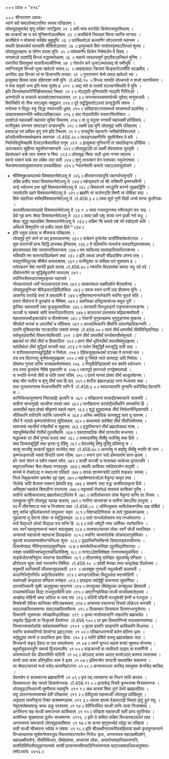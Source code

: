 +++
title = "४५६"

+++
श्रीनारायण उवाच-  
ध्याने सर्वं समालोच्याऽगस्तिः स्वस्य पतिव्रताम् ।  
लोपामुद्रामुवाचेदं शृणु लक्ष्मि! जगद्धितम् ॥१ ॥
अपि पश्य वरारोहे! किमेतत्समुपस्थितम् ।  
क्व तत्कार्यं क्व च वयं मुनिमार्गाऽवलम्बिनः ॥२ ॥
काशीक्षेत्रे निवसतां विघ्ना भवन्ति भाग्यतः ।  
काशीक्षेत्रं न मोक्तव्यं सर्वथैव मुमुक्षुभिः ॥३ ॥
उपस्थितोऽयं कल्याणि! सोऽन्तरायो महान्मम ।  
तथापि देवकार्यार्थं यास्यामि श्रीशिवोऽवतात् ॥४ ॥
इत्युच्चार्य शिवं नत्वोपस्पृश्याऽसिजलं शुभम् ।  
लोपामुद्रासहायः स योगेन तपसा मुनिः ॥५ ॥
व्योममार्गेण दिव्येन निमेषार्धेन वै दिवम् ।  
जगामाऽग्रे ददर्शाद्रिं विन्ध्यं रुद्धाम्बरोन्नतम् ॥६ ॥
चकम्पे त्वचलस्तूर्णं दृष्ट्वैवाऽग्रस्थितं मुनिम् ।  
तमगस्तिं प्रियायुक्तं वातापील्वलवैरिणम् ॥७ ॥
गोवर्धनं करे धृत्वाऽस्थापयद् यो यमीभुवि ।  
तमग्निसदृशं विन्ध्यो भूत्वा खर्वतरो भयात्॥८ ॥
आज्ञाप्रसादः क्रियतां किङ्करोऽस्मीति चाऽब्रवीत् ।  
अगस्तिः प्राह विन्ध्य! त्वं मां विजानासि तत्त्वतः ॥९ ॥
पुनरागमनं चेन्मे तावत् खर्वतरो भव ।  
इत्युक्त्वा प्रियया साकं दक्षिणाशां ययौ मुनिः ॥1.456.१० ॥
विन्ध्यः पश्यति सोत्कण्ठो न शप्तो यदगस्तिना ।  
न मया सदृशो धन्य इति मत्वा तुतोष ह ॥११ ॥
अद्य श्वो वा परश्वो वाऽप्यागमिष्यति वै मुनिः ।  
इति चिन्तामहाभारैर्गिरिर्ह्रस्वस्तथा स्थितः ॥१ २॥
नोऽद्यापि मुनिरायाति नाद्यापि गिरिरेधते ।  
अरुणोऽपि च तत्काले कालज्ञोऽश्वानकालयत् ॥१ ३॥
जगत्स्वास्थ्यमवापोच्चैः पूर्ववद् भानुसञ्चरैः ।  
विवर्धिषति यो नीचः पराऽसूया समुद्वहन् ॥१४॥
दूरे तद्वृद्धिवार्ताऽऽस्तां प्राग्वृद्धेरपि संशयः ।  
मनोरथा न सिद्धाः स्युः सिद्धा नश्यन्त्यपि ध्रुवम् ॥१५॥
अविज्ञायाऽन्यसामर्थ्यं स्वसामर्थ्यं प्रदर्शयेत् ।  
उपहाससमवाप्नोति तथैवाऽयमिहाऽचलः ॥१६॥
अथ गोदावरीतीरं ययावगस्तिरीश्वरः ।  
ददर्शाऽग्रे महालक्ष्मीं सहास्यां सुचिरं स्थिताम् ॥१७॥
तां तु स्तुत्वा भगवतीं महालक्ष्मीं हरिप्रियाम् ।  
पत्नीयुक्तः प्रणनाम साष्टाङ्गं दण्डवन्मुनिः ॥१८॥
लक्ष्मी प्राह मुनिं लोपामुद्रां चापि पतिव्रताम् ।  
प्रसन्नाऽहं त्वां प्रवीक्ष्य वृणु यत्ते हृदि स्थितम् ॥१ ९॥
राजपुत्रि! महाभागे! त्वमिहोपविशाऽमले ।  
कोलदैत्यविनाशार्थमहमत्र समागता ॥1.456.२०॥
त्वदङ्गलक्षणैरेभिः सुपवित्रैश्च ते व्रतैः ।  
निर्वापयितुमिच्छामि दैत्याऽस्त्रैस्तापितां तनुम् ॥२१ ॥
इत्युक्त्वा मुनिपत्नीं तां समालिङ्ग्य हरिप्रिया ।  
अलञ्चकार सुप्रीत्या बहुसौभाग्यमण्डनैः ॥२२॥
लोपामुद्राऽपि तां लक्ष्मीं सेवयामास सुस्पृशैः ।  
देहसंवाहनं चक्रे तापः शशाम च श्रियः ॥२३॥
लोपामुद्रा श्रियाः पादौ धृत्वा ननाम सादरम् ।  
ववन्दे स्तवनं चक्रे तव लक्ष्मिः तदा सती ॥२४॥
शृणु तत्स्तवनं येन स्तावकाः स्युर्धनाश्रयाः ।  
नैकसम्पत्समायुक्तास्त्वया प्रसन्नयेक्षिताः ॥२५॥
*मातर्नमामि कमले! पद्माऽऽयतसुलोचने ।  
* श्रीविष्णुहृत्कमलस्थे विश्वमातर्नमोऽस्तु ते ॥२६॥
क्षीरसागरसत्पुत्रि पद्मगर्भाभसुन्दरि ।  
लक्ष्मि प्रसीद सततं विश्वमातर्नमोऽस्तु ते ॥२७॥
महेन्द्रसदने त्वं श्रीः रुक्मिणी कृष्णभामिनी ।  
चन्द्रे ज्योत्स्ना प्रभा सूर्ये विश्वमातर्नमोऽस्तु ते ॥२८॥
स्मितानने जगद्धात्रि शरण्ये सुखवर्द्धिनि ।  
जातवेदसि दहने विश्वमातर्नमोऽस्तु ते ॥२९॥
ब्रह्मणि त्वं सर्जनाऽसि विष्णौ त्वं पोषिका सदा ।  
शिवे संहारिका शक्तिर्विश्वमातर्नमोऽस्तु ते ॥1.456.३ ०॥
त्वया शूरो गुणी विज्ञो धन्यो मान्यः कुलीनकः ।  
कलाशीलकलापाढ्यो विश्वमातर्नमोऽस्तु ते ॥३ १ ॥
त्वया गजस्तुरगश्च स्त्रैणस्तृणं सरः सदः ।  
देवो गृहं कणः श्रेष्ठा विश्वमातर्नमोऽस्तु ते ॥३२॥
त्वया पक्षी पशुः शय्या रत्नं पृथ्वी नरो वधूः ।  
श्रेष्ठाः शुद्धा महालक्ष्मि! विश्वमातर्नमोऽस्तु ते ॥३३॥
लक्ष्मि! श्रि कमले पद्मे रमे पद्मोद्भवे सति ।  
अब्धिजे विष्णुपत्नि त्वं प्रसीद सततं प्रिये *॥३४॥
* इति स्तुता प्रसन्ना च श्रीरुवाच पतिव्रताम् ।  
लोपामुद्रे मुने जाने वां यत् हृत्तापकारणम् ॥३५॥
सचेतनं दुनोत्येव काशीविश्लेषजोऽनलः ।  
युवां वाराणसीं प्राप्य सिद्धिं प्राप्स्यथ ईप्सिताम् ॥३६॥
ये पठिष्यन्ति मत्स्तोत्रं तापदारिद्र्यनाशकम् ।  
इष्टसम्पत्प्रदं तेषां जयसन्ततिकारकम् ॥३७॥
मम सान्निध्यदं बालग्रहादिव्याधिनाशनम् ।  
भविष्यति मम सारूप्यादिप्रमोक्षणं तथा ॥३८॥
इति लब्ध्वा दम्पती श्रीप्रदाशिषः प्रणम्य ताम् ।  
ययतुर्नातिदूरस्थं श्रीशैलं कमलाश्रयम् ॥३९॥
पत्नीयुक्तः स संवीक्ष्य परां मुदमवाप ह ।  
परोपकरणं येषां जागर्ति हृदये सताम् ॥1.456.४०॥
नश्यन्ति विपदस्तेषां सम्पदः स्युः पदे पदे ।  
तीर्थस्नानैर्न सा शुद्धिर्बहुदानैर्न तत्फलम् ॥४१।  
तपोभिरुग्रैस्तन्नाऽप्यमुपकृत्या यदाप्यते ।  
नोपकारात्परो धर्मो नाऽपकारादघं परम् ॥४२॥
उपकारफलं लक्ष्मीदर्शनं शैलदर्शनम् ।  
लोपामुद्रामुनिभ्यां श्रीवेङ्कटाद्रिर्विलोकितः ॥४३॥
उवाच वचनं पत्नीं तदा प्रीतमना मुनिः ।  
आकर्णय वरारोहे तत्त्वं ते कथयामि वै ॥४४॥
मुक्तिस्थानान्यनेकानि भवन्ति भूतले सति ।  
प्रयागं तीर्थराजं वै कुरुक्षेत्रं च नैमिषम् ॥४५॥
अवन्तिका हरिद्वारमयोध्या मथुरा पुरी ।  
द्वारिका चामरावती तथा कुङ्कुमवापिका ॥४६॥
सरस्वती सिन्धुसङ्गो गङ्गासागरसङ्गमः ।  
काञ्ची च त्र्यम्बकं चापि सप्तगोदावरीतटम् ॥४७॥
कालञ्जरं प्रभासश्च बद्रिकाश्रमरैवतौ ।  
महालयस्तथौङ्कारक्षेत्रं च पौरुषोत्तमम् ॥४८॥
गोकर्णो भृगुकच्छश्च भृगुतुङ्गश्च पुष्करम् ।  
श्रीपर्वतो मानसं च धारातीर्थं च भौतिकम् ॥४९॥
आध्यात्मिकानि तीर्थानि दयास्नेहादिकान्यपि ।  
एतानि मुक्तिदान्येव नाऽत्राऽस्ति संशयो मनाक् ॥1.456.५०॥
सत्यं तीर्थं क्षमातीर्थं तीर्थमिन्द्रियनिग्रहः ।  
सर्वभूतदयातीर्थं तीथमार्जवमित्यपि ॥५१ ॥
दानं तीर्थं दमस्तीर्थं सन्तोषस्तीर्थमुच्यते ।  
ब्रह्मचर्यं परं तीर्थं तीर्थं च प्रियवादिता ॥५२॥
ज्ञानं तीर्थं धृतिस्तीर्थं तपस्तीर्थमुदाहृतम् ।  
सर्वतीर्थपरं तीर्थं शुद्धिर्या मानसी सदा ॥९३॥
न जलेन विशुद्धिर्वै मनःशुद्धि सती सदा ।  
न शरीरमलत्यागाच्छुद्धिर्देहो न निर्मलाः ॥५४॥
ऐहिकसुखलब्ध्यर्थं वाञ्च्छा वै मानसो मलः ।  
तत्र तत्र विरागस्तु सुनैर्मल्यमुदाहृतम् ॥५५॥
भावे तु निर्मले जाते कामाद्या अपि निर्मलाः ।  
दोषाश्च गुणतां यान्ति सत्त्वप्रकर्षसंश्रयात् ॥५६ ॥
निगृहीतेन्द्रियग्रामो यत्र क्वापि वसेज्जनः ।  
तत्र तस्य कुरुक्षेत्रं नैमिषं पुष्कराणि च ॥५७॥
ध्यानपूते ज्ञानजले रागद्वेषमलापहे ।  
यः स्नाति मानसे तीर्थे स याति परमां गतिम् ॥५८॥
एतत्ते मानसं प्रोक्तं तीर्थं साधुप्रसेवनम् ।  
बाह्य भौमं जलीयं च शृणु तीर्थं कथं हि तत् ॥५९॥
शारीरा ब्रह्मरन्ध्राद्या भागा मेध्यतमा यथा ।  
तथा भूजलभागाश्च मेध्यास्तीर्थानि तानि वै ॥1.456.६ ०॥
स्वयञ्जातानि पुण्यानि कानिचिद् देवजानि च ।  
कानिचित्सत्पूरुषाणां निवासाद्यैः कृतानि च ॥६१ ॥
पतिव्रतानां वासाद्यैश्चमत्कारैः सतामपि ।  
सतीनां चाप्यनुग्रहैः साध्वीनां तपसा तथा ॥६२॥
पत्नीव्रतानां कार्याद्यैस्तीर्थानि सम्भवन्ति हि ।  
आत्मतीर्थं महत् प्रोक्तं श्रीकृष्णो महतो महान् ॥६३॥
शुद्धं बुद्ध्यात्मकं तीर्थं निर्मलानीन्द्रियाण्यपि ।  
भौतिकानि शरीराणि तपोभिः पावनानि च ॥६४॥
अस्थि चर्मादिकं चाप्यशुद्धं सतां तु पावनम् ।  
तीर्थं वै जायते कृष्णतपोयोगात् सुदिव्यकम् ॥६५॥
कथात्मकं सर्वश्रेष्ठं तीर्थं तीर्थोत्तमोत्तमम् ।  
भावात्मकं महत्तीर्थं स्नेहतीर्थं च सुकृतम् ॥६६॥
वृद्धाभिवन्दनं तीर्थं ब्रह्मलोकप्रदं मतम् ।  
यज्ञभूमिर्महत्तीर्थं गोतीर्थं तुलसीक्षतिः ॥६७॥
एकादश्यादिकं तीर्थं तारयत्येव बन्धनात् ।  
श्रद्धात्मकं परं तीर्थं पुण्यदं फलदं तथा ॥६८॥
तस्माद्भौमेषु तीर्थेषु जलीयेषु तथा प्रिये ।  
यथा दिव्यत्वबुद्धिर्वै तथा कृत्वा तु देहिषु ॥६९॥
देवालयेषु देवेषु मूर्तिषु प्रतिमासु च ।  
सत्सु साध्वीषु सत्कार्यं सुकृतं त्वर्जयेत् सदा ॥1.456.७०॥
आन्तरेषु च बाह्येषु तीर्थेषु स्नाति यो जनः ।  
कृष्णसङ्घगतौ भक्तो विन्दति परमां गतिम् ॥७१॥
स्नानं दानं जपो होमस्तर्पणं वपनं कृतम् ।  
हरेः सतां सेवनं च दर्शनं त्वक्षयं भवेत् ॥७२॥
काशी काञ्ची च मायाख्या त्वयोध्या द्वारवत्यपि ।  
मथुराऽवन्तिका चैता मोक्षदा भगवद्भुवः ॥७३॥
तथापि काशिका सर्वदेववासेन यादृशी ।  
मानसे मे रोचतेऽद्य न तथाऽन्या पतिव्रते ॥७४॥
तारकं ज्ञानमन्त्रादि ददाति शङ्करः स्वयम् ।  
नित्यं भिक्षुकरूपेण भ्रमत्येव गृहं गृहम् ॥७५॥
महावैष्णवराजोऽयं वैकुण्ठं चामृतं तथा ।  
गोलोकं चापि कैलासं भक्तान् प्रेषयति प्रभुः ॥७६॥
यममार्गः सदा रुद्धः काशीवासकृतां प्रिये ।  
अविमुक्तं महाक्षेत्रं शिवादीनां परात्परम् ॥७७॥
तद्वासार्थं रोचयेऽहं यावस्तां काशिकां पुरीम् ।  
सतीनां काशिकावासाद् ब्रह्मलोकाऽऽप्तिरेव वै ॥७८॥
सतीलोकात्परं लोकं वैकुण्ठं यान्ति ताः स्त्रियः ।  
एतच्छ्रुत्वा मुनिं लोपामुद्रा पप्रच्छ सादरम् ॥७९॥
नारीणां चाप्सरसां च सतीनां क्वाऽस्ति तत्पुरम् ।  
वद मे जीवनेशाऽत्र स्यां च निःसंशया यथा ॥1.456.८० ॥
ओमित्युक्त्वा सतीलोकमगस्तिः प्राह योषिते ।  
शृणु साध्वि भूमिलोकात्परो वायुस्तरः स्मृतः ॥८१॥
पिशाचादिनिवासः स ततो गुह्यकमण्डलम् ।  
गुह्यकानां तु देवानां लोकः स स्मृद्धिसम्भृतः ॥८२॥
ततो गान्धर्वलोकश्च यत्र गन्धर्वचारणाः ।  
ततो वैद्याधरो लोको विद्याध्रा यत्र सन्ति हि ॥८३॥
ततो धर्मपुरी रम्या धार्मिकाः स्वर्गवासिनः ।  
ततः स्वर्गं महत्पुण्यभाजां स्थानं सदासुखम् ॥८४॥
ततश्चाऽप्सरसां लोकः स्वर्गे चोर्ध्वे व्यवस्थितः ।  
अप्सरसो महासत्यो यज्ञभाजां प्रियङ्कराः ॥८५॥
वसन्ति चाप्सरोलोके लोकपालानुसेविकाः ।  
युवत्यो रूपलावण्यसौभाग्यनिधयः शुभाः ॥८६॥
दृढग्रन्थिनितम्बिन्यो दिव्यालङ्कारशोभनाः ।  
दिव्यभोगप्रदा गीतिनृत्यवाद्यसुपण्डिताः ॥८७॥
कामकेलिकलाभिज्ञा द्यूतविद्याविशारदाः ।  
रसज्ञा भाववेदिन्यश्चतुराश्चोचितोक्तिषु ॥८८॥
नानाऽऽदेशविशेषज्ञा नानाभाषासुकोविदा ।  
सङ्केतोदन्तनिपूणाः स्वतन्त्रा देवतोषिकाः ॥८९॥
लीलानर्मसु साभिज्ञाः सुप्रलापेषु पण्डिताः ।  
क्षीरोदस्य सुताः सर्वा नारायणेन निर्मिताः ॥1.456.९० ॥
उर्वशी मेनका रम्भा चन्द्रलेखा तिलोत्तमा ।  
वपुष्मती कान्तिमती लीलावत्युपलावती ॥९१ ॥
अलम्बुषा गुणवती स्थूलकेशी कलावती ।  
कलानिधिर्गुणनिधिः कर्पूरतिलकोर्वरा ॥९२॥
अनङ्गलतिका विद्युल्लता मदनमोहिनी ।  
चकोराक्षी चन्द्रकला मणिप्रभा मनोहरा ॥९३॥
ग्रावद्रावा तपोद्वेष्ट्री चारुनासा सुकर्णिका ।  
दारुसञ्जिवनी सुश्रीः क्रतुशुल्का शुभानना ॥९४॥
तपःशुल्का तीर्थशुल्का दानशुल्का हिमावती ।  
पञ्चाश्वमेधिका विद्या राजसूयार्थिनी प्रभा ॥९५॥
अष्टाग्निहोमिका माध्वी वाजपेयशतोद्भवा ।  
अच्छोदा मोहिनी चम्पा ललिता च जया रमा ॥९६॥
वर्धिनी पद्मिनी मञ्जुकेशी हेम्नी च मञ्जुला ।  
मिश्रकेशी देविका शान्तिका षष्टिसहस्रकम् ॥९७॥
अप्सरसां वसत्यन्या स्त्रियो लोकेऽत्र सन्त्यपि ।  
सदाऽस्खलितलावण्याः सदाऽस्खलितयौवनाः ॥९८॥
दिव्याम्बरा दिव्यमाला दिव्यगन्धानुलेपनाः ।  
दिव्यभोगैः सुसम्पन्नाः स्वेच्छाविधृतविग्रहाः ॥९९ ॥
कृत्वा मासोपवासानि स्खलन्ति ब्रह्मचर्यतः ।  
सकृदेव द्विकृत्यो वा त्रिःकृत्वो दैवयोगतः ॥1.456.१००॥
ता इमा दिव्यभोगिन्यो रूपलावण्यसम्पदः ।  
निवसन्त्यप्सरोलोके सर्वकामसमन्विताः ॥१०१ ॥
कृत्वा व्रतानि साङ्गानि कामिकानि विधानतः ।  
भवन्ति कामचारिण्यो देवभोग्या इहाऽऽगताः ॥१ ०२॥
पतिव्रतधरानार्यो बलेन बलिना धृताः ।  
भर्तृबुद्ध्या रमन्ते त कदाचित्ता इमाः प्रियाः ॥१० ३॥
भर्तरि प्रोषिते यास्तु ब्रह्मचर्यव्रताः सदा ।  
विप्लवन्ते सकृद् दैवात् ता एता वामलोचनाः ॥१ ०४॥
स्वर्णं सुगन्धं सहस्रं शय्यां भूषाश्च भोजनम् ।  
बहुकौतुकवस्तूनि समर्च्य द्विजदम्पतीम् ॥१ ०५॥
सङ्क्रान्तौ वा व्यतीपाते दद्यात् या वरवर्णिनी ।  
कामरूपधरो देवः प्रीयतामिति वादिनी ॥१ ०६॥
कोऽदात् कस्मा अदात् कामोऽदात् कामाय त्वदात्तथा ।  
कामो दाता कामः प्रतिगृहीता काम ते इदम् ॥१ ०७॥
इतिमन्त्रेण सन्दात्री यथाशक्ति सकामना ।  
सा श्रेष्ठाऽप्सरसां मध्ये वसेत् कल्पमिहांऽगना ॥१ ०८॥
कन्यारूपधरा काचिद् व्याभुक्ता केनचित् क्वचित् ।  
देवरूपेण तं कालमारभ्य ब्रह्मचारिणी ॥१ ०९॥
वृत्तं तद् ध्यायमाना सा निधनं याति कालतः ।  
दिव्यरूपधरा सेह जायते दिव्यभोगभाक् ॥1.456.११ ०॥
इत्यावेद्य स्त्रियै कुम्भजन्मा मित्रावरुणजः ।  
लोपामुद्राऽभिधपत्न्यै तूष्णीमास महामुनिः ॥११ १॥
अथ काश्यां शिवा दुर्गा देव्यो ब्रह्मव्रतप्रियाः ।  
ययुः प्रातरगस्त्यस्याश्रमं देवीं पतिव्रताम् ॥११ २॥
देवीपूज्यां महासाध्वीं लोपामुद्रां प्रवीक्षितुम् ।  
अदृष्ट्वा तामनिवृत्तां रिक्तं चाश्रममण्डलम् ॥११ ३॥
ध्यात्वा ज्ञात्वा वेङ्कटाद्रौ स्थितां द्रष्टुं द्रुतं ययुः ।  
नेमुराश्लेषयामासुः कथाः प्राहुः परस्परम् ॥१ १४॥
देवीभिरर्थिता साध्वी ताभिः साकं निजाश्रमम् ।  
अगस्तिना सह साध्वी समाजगाम काशिकाम् ॥१ १५॥
पतिव्रतां महासाध्वीं सतीं प्राप्य सुरस्त्रियः ।  
काशीस्था सुखमापन्ना दुर्लभः सत्समागमः ॥११६ ॥
इति ते कथितं लक्ष्मि! विन्ध्यस्याऽवर्धनं तथा ।  
अगस्त्यस्य चमत्कारो लोपामुद्रासतीशता ॥१ १७॥
या कन्या शृणुयाच्चेदं पठेद्वा सा पतिव्रता ।  
सती साध्वी श्रीसमाना भवेदेव न संशयः ॥१ १८॥
इति श्रीलक्ष्मीनारायणीयसंहितायां प्रथमे कृतयुगसन्ताने  
विन्ध्याचलस्य सूर्यमार्गमवरुद्ध्य स्थितस्याऽगस्त्येन निरोधः कृतः, अगस्त्यस्य महालक्ष्मीदर्शनं, महालक्ष्मीस्तोत्रं, तीर्थविविधता, तीर्थप्रशंसा, अप्सरसां लोकः, अप्सरोभावप्राप्तिकारणानि, काशीदेविभिर्लोपामुद्रागस्त्ययोः काशीं प्रत्यानयनमित्यादिनिरूपणनामा षट्पञ्चाशदधिकचतुश्शत-  
तमोऽध्यायः ॥४५६॥
    

